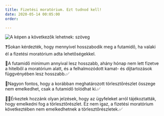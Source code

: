 ```yaml
---
title: Fizetési moratórium. Ezt tudnod kell!
date: 2020-05-14 00:05:00
order: 

---
```

![A képen a következők lehetnek: szöveg](https://scontent-vie1-1.xx.fbcdn.net/v/t1.0-9/96835005_946268889139283_3522632266649960448_n.png?_nc_cat=106&_nc_sid=8024bb&_nc_ohc=nyPik9ymajkAX9FG82k&_nc_ht=scontent-vie1-1.xx&oh=029458b158814e811f05f7ff99f756ba&oe=5EF1C6CE)

❓Sokan kérdezték, hogy mennyivel hosszabodik meg a futamidő, ha valaki él a fizetési moratórium adta lehetőségekkel.  
  
📌A futamidő minimum annyival lesz hosszabb, ahány hónap nem lett fizetve a hitelből a moratórium alatt, és a felhalmozódott kamat- és díjtartozások függvényében lesz hosszabb.✅  
  
📌Nagyon fontos, hogy a korábban meghatározott törlesztőrészlet összege nem emelkedhet, csak a futamidő tolódhat ki.✅  
  
📌😟Érkeztek hozzánk olyan jelzések, hogy az ügyfeleket arról tájékoztatták, hogy emelkedni fog a törlesztőrészlet. Ez nem igaz, a fizetési moratórium következtében nem emelkedhetnek a törlesztőrészletek.✅